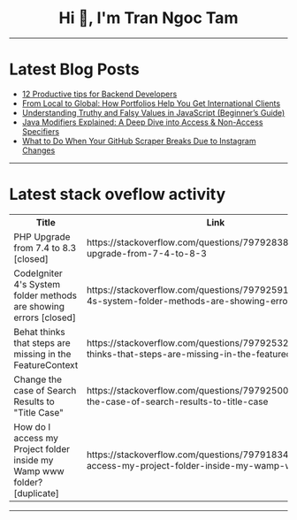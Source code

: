 <h1 align="center">Hi 👋, I'm Tran Ngoc Tam</h1>

---

# Latest Blog Posts 
<!-- BLOG-POST-LIST:START -->
- [12 Productive tips for Backend Developers](https://dev.to/masteringbackend/12-productive-tips-for-backend-developers-353f)
- [From Local to Global: How Portfolios Help You Get International Clients](https://dev.to/imtaslim/from-local-to-global-how-portfolios-help-you-get-international-clients-1k2j)
- [Understanding Truthy and Falsy Values in JavaScript &lpar;Beginner’s Guide&rpar;](https://dev.to/wisdomudo/understanding-truthy-and-falsy-values-in-javascript-beginners-guide-318k)
- [Java Modifiers Explained: A Deep Dive into Access &amp; Non-Access Specifiers](https://dev.to/satyam_gupta_0d1ff2152dcc/java-modifiers-explained-a-deep-dive-into-access-non-access-specifiers-114)
- [What to Do When Your GitHub Scraper Breaks Due to Instagram Changes](https://dev.to/mirfa_zainab_8b97d351bc0f/what-to-do-when-your-github-scraper-breaks-due-to-instagram-changes-5792)
<!-- BLOG-POST-LIST:END -->

---

# Latest stack oveflow activity
<table>
  <tr><th>Title</th><th>Link</th></tr>
  <!-- STACKOVERFLOW:START --><tr><td>PHP Upgrade from 7.4 to 8.3 [closed]</td><td>https://stackoverflow.com/questions/79792838/php-upgrade-from-7-4-to-8-3</td></tr><tr><td>CodeIgniter 4&#39;s System folder methods are showing errors [closed]</td><td>https://stackoverflow.com/questions/79792591/codeigniter-4s-system-folder-methods-are-showing-errors</td></tr><tr><td>Behat thinks that steps are missing in the FeatureContext</td><td>https://stackoverflow.com/questions/79792532/behat-thinks-that-steps-are-missing-in-the-featurecontext</td></tr><tr><td>Change the case of Search Results to &quot;Title Case&quot;</td><td>https://stackoverflow.com/questions/79792500/change-the-case-of-search-results-to-title-case</td></tr><tr><td>How do I access my Project folder inside my Wamp www folder? [duplicate]</td><td>https://stackoverflow.com/questions/79791834/how-do-i-access-my-project-folder-inside-my-wamp-www-folder</td></tr><!-- STACKOVERFLOW:END -->
</table>

---


